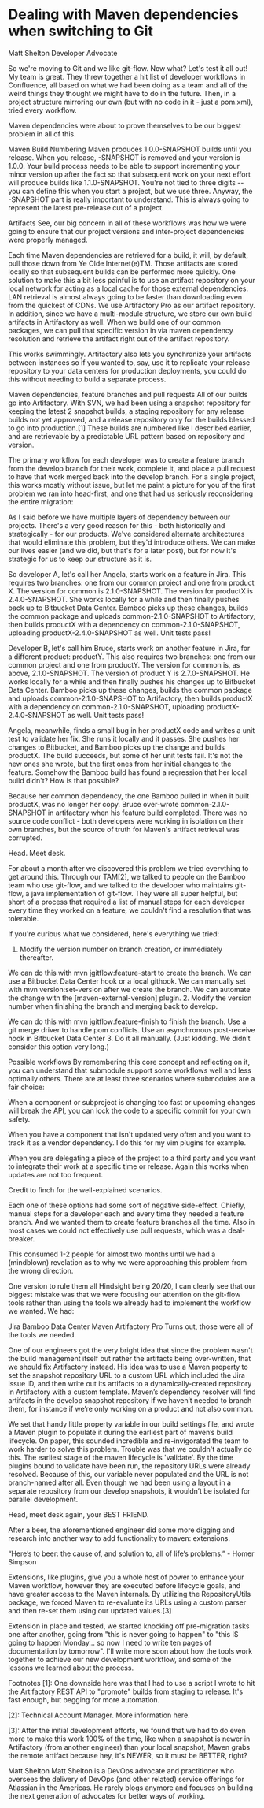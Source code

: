 # Dealing with Maven dependencies when switching to Git
Matt Shelton
Developer Advocate

So we're moving to Git and we like git-flow. Now what? Let's test it all out! My team is great. They threw together a hit list of developer workflows in Confluence, all based on what we had been doing as a team and all of the weird things they thought we might have to do in the future. Then, in a project structure mirroring our own (but with no code in it - just a pom.xml), tried every workflow.

Maven dependencies were about to prove themselves to be our biggest problem in all of this.

Maven Build Numbering Maven produces 1.0.0-SNAPSHOT builds until you release. When you release, -SNAPSHOT is removed and your version is 1.0.0. Your build process needs to be able to support incrementing your minor version up after the fact so that subsequent work on your next effort will produce builds like 1.1.0-SNAPSHOT. You're not tied to three digits -- you can define this when you start a project, but we use three. Anyway, the -SNAPSHOT part is really important to understand. This is always going to represent the latest pre-release cut of a project.

Artifacts
See, our big concern in all of these workflows was how we were going to ensure that our project versions and inter-project dependencies were properly managed.

Each time Maven dependencies are retrieved for a build, it will, by default, pull those down from Ye Olde Internet(e)TM. Those artifacts are stored locally so that subsequent builds can be performed more quickly. One solution to make this a bit less painful is to use an artifact repository on your local network for acting as a local cache for those external dependencies. LAN retrieval is almost always going to be faster than downloading even from the quickest of CDNs. We use Artifactory Pro as our artifact repository. In addition, since we have a multi-module structure, we store our own build artifacts in Artifactory as well. When we build one of our common packages, we can pull that specific version in via maven dependency resolution and retrieve the artifact right out of the artifact repository.

This works swimmingly. Artifactory also lets you synchronize your artifacts between instances so if you wanted to, say, use it to replicate your release repository to your data centers for production deployments, you could do this without needing to build a separate process.

Maven dependencies, feature branches and pull requests
All of our builds go into Artifactory. With SVN, we had been using a snapshot repository for keeping the latest 2 snapshot builds, a staging repository for any release builds not yet approved, and a release repository only for the builds blessed to go into production.[1] These builds are numbered like I described earlier, and are retrievable by a predictable URL pattern based on repository and version.

The primary workflow for each developer was to create a feature branch from the develop branch for their work, complete it, and place a pull request to have that work merged back into the develop branch. For a single project, this works mostly without issue, but let me paint a picture for you of the first problem we ran into head-first, and one that had us seriously reconsidering the entire migration:

As I said before we have multiple layers of dependency between our projects. There's a very good reason for this - both historically and strategically - for our products. We've considered alternate architectures that would eliminate this problem, but they'd introduce others. We can make our lives easier (and we did, but that's for a later post), but for now it's strategic for us to keep our structure as it is.

So developer A, let's call her Angela, starts work on a feature in Jira. This requires two branches: one from our common project and one from product X. The version for common is 2.1.0-SNAPSHOT. The version for productX is 2.4.0-SNAPSHOT. She works locally for a while and then finally pushes back up to Bitbucket Data Center. Bamboo picks up these changes, builds the common package and uploads common-2.1.0-SNAPSHOT to Artifactory, then builds productX with a dependency on common-2.1.0-SNAPSHOT, uploading productX-2.4.0-SNAPSHOT as well. Unit tests pass!

Developer B, let's call him Bruce, starts work on another feature in Jira, for a different product: productY. This also requires two branches: one from our common project and one from productY. The version for common is, as above, 2.1.0-SNAPSHOT. The version of product Y is 2.7.0-SNAPSHOT. He works locally for a while and then finally pushes his changes up to Bitbucket Data Center. Bamboo picks up these changes, builds the common package and uploads common-2.1.0-SNAPSHOT to Artifactory, then builds productX with a dependency on common-2.1.0-SNAPSHOT, uploading productX-2.4.0-SNAPSHOT as well. Unit tests pass!

Angela, meanwhile, finds a small bug in her productX code and writes a unit test to validate her fix. She runs it locally and it passes. She pushes her changes to Bitbucket, and Bamboo picks up the change and builds productX. The build succeeds, but some of her unit tests fail. It's not the new ones she wrote, but the first ones from her initial changes to the feature. Somehow the Bamboo build has found a regression that her local build didn't? How is that possible?

Because her common dependency, the one Bamboo pulled in when it built productX, was no longer her copy. Bruce over-wrote common-2.1.0-SNAPSHOT in artifactory when his feature build completed. There was no source code conflict - both developers were working in isolation on their own branches, but the source of truth for Maven's artifact retrieval was corrupted.

Head. Meet desk.

For about a month after we discovered this problem we tried everything to get around this. Through our TAM[2], we talked to people on the Bamboo team who use git-flow, and we talked to the developer who maintains git-flow, a java implementation of git-flow. They were all super helpful, but short of a process that required a list of manual steps for each developer every time they worked on a feature, we couldn't find a resolution that was tolerable.

If you're curious what we considered, here's everything we tried:

1. Modify the version number on branch creation, or immediately thereafter.

We can do this with mvn jgitflow:feature-start to create the branch.
We can use a Bitbucket Data Center hook or a local githook.
We can manually set with mvn version:set-version after we create the branch.
We can automate the change with the [maven-external-version] plugin.
2. Modify the version number when finishing the branch and merging back to develop.

We can do this with mvn jgitflow:feature-finish to finish the branch.
Use a git merge driver to handle pom conflicts.
Use an asynchronous post-receive hook in Bitbucket Data Center
3. Do it all manually. (Just kidding. We didn’t consider this option very long.)

Possible workflows
By remembering this core concept and reflecting on it, you can understand that submodule support some workflows well and less optimally others. There are at least three scenarios where submodules are a fair choice:

When a component or subproject is changing too fast or upcoming changes will break the API, you can lock the code to a specific commit for your own safety.

When you have a component that isn't updated very often and you want to track it as a vendor dependency. I do this for my vim plugins for example.

When you are delegating a piece of the project to a third party and you want to integrate their work at a specific time or release. Again this works when updates are not too frequent.

Credit to finch for the well-explained scenarios.

Each one of these options had some sort of negative side-effect. Chiefly, manual steps for a developer each and every time they needed a feature branch. And we wanted them to create feature branches all the time. Also in most cases we could not effectively use pull requests, which was a deal-breaker.

This consumed 1-2 people for almost two months until we had a (mindblown) revelation as to why we were approaching this problem from the wrong direction.

One version to rule them all
Hindsight being 20/20, I can clearly see that our biggest mistake was that we were focusing our attention on the git-flow tools rather than using the tools we already had to implement the workflow we wanted. We had:

Jira
Bamboo Data Center
Maven
Artifactory Pro
Turns out, those were all of the tools we needed.

One of our engineers got the very bright idea that since the problem wasn't the build management itself but rather the artifacts being over-written, that we should fix Artifactory instead. His idea was to use a Maven property to set the snapshot repository URL to a custom URL which included the Jira issue ID, and then write out its artifacts to a dynamically-created repository in Artifactory with a custom template. Maven’s dependency resolver will find artifacts in the develop snapshot repository if we haven’t needed to branch them, for instance if we’re only working on a product and not also common.

We set that handy little property variable in our build settings file, and wrote a Maven plugin to populate it during the earliest part of maven’s build lifecycle. On paper, this sounded incredible and re-invigorated the team to work harder to solve this problem. Trouble was that we couldn't actually do this. The earliest stage of the maven lifecycle is 'validate'. By the time plugins bound to validate have been run, the repository URLs were already resolved. Because of this, our variable never populated and the URL is not branch-named after all. Even though we had been using a layout in a separate repository from our develop snapshots, it wouldn’t be isolated for parallel development.

Head, meet desk again, your BEST FRIEND.

After a beer, the aforementioned engineer did some more digging and research into another way to add functionality to maven: extensions.

“Here’s to beer: the cause of, and solution to, all of life’s problems.” - Homer Simpson

Extensions, like plugins, give you a whole host of power to enhance your Maven workflow, however they are executed before lifecycle goals, and have greater access to the Maven internals. By utilizing the RepositoryUtils package, we forced Maven to re-evaluate its URLs using a custom parser and then re-set them using our updated values.[3]

Extension in place and tested, we started knocking off pre-migration tasks one after another, going from "this is never going to happen" to "this IS going to happen Monday... so now I need to write ten pages of documentation by tomorrow". I'll write more soon about how the tools work together to achieve our new development workflow, and some of the lessons we learned about the process.

Footnotes
[1]: One downside here was that I had to use a script I wrote to hit the Artifactory REST API to "promote" builds from staging to release. It's fast enough, but begging for more automation.

[2]: Technical Account Manager. More information here.

[3]: After the initial development efforts, we found that we had to do even more to make this work 100% of the time, like when a snapshot is newer in Artifactory (from another engineer) than your local snapshot, Maven grabs the remote artifact because hey, it's NEWER, so it must be BETTER, right?

Matt Shelton
Matt Shelton is a DevOps advocate and practitioner who oversees the delivery of DevOps (and other related) service offerings for Atlassian in the Americas. He rarely blogs anymore and focuses on building the next generation of advocates for better ways of working.